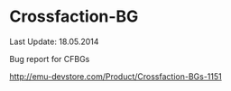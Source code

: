 Crossfaction-BG
===============

Last Update: 18.05.2014

Bug report for CFBGs

http://emu-devstore.com/Product/Crossfaction-BGs-1151
